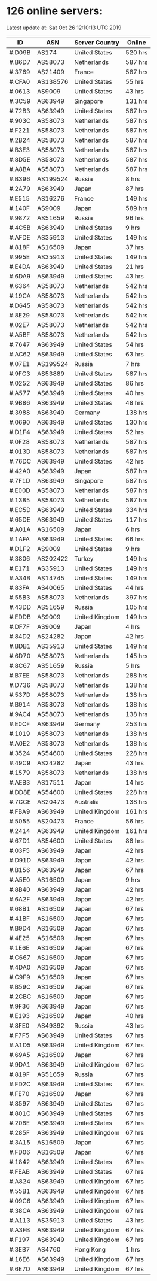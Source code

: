 # 126 online servers:

Latest update at: Sat Oct 26 12:10:13 UTC 2019

| ID | ASN | Server Country | Online |
| -- | --- | -------------- | ------ |
| #.D09B | AS174 | United States | 520 hrs |
| #.B6D7 | AS58073 | Netherlands | 587 hrs |
| #.3769 | AS21409 | France | 587 hrs |
| #.CFA0 | AS138576 | United States | 55 hrs |
| #.0613 | AS9009 | United States | 43 hrs |
| #.3C59 | AS63949 | Singapore | 131 hrs |
| #.72B3 | AS63949 | United States | 587 hrs |
| #.903C | AS58073 | Netherlands | 587 hrs |
| #.F221 | AS58073 | Netherlands | 587 hrs |
| #.2B24 | AS58073 | Netherlands | 587 hrs |
| #.B3E3 | AS58073 | Netherlands | 587 hrs |
| #.8D5E | AS58073 | Netherlands | 587 hrs |
| #.A8BA | AS58073 | Netherlands | 587 hrs |
| #.B396 | AS199524 | Russia | 8 hrs |
| #.2A79 | AS63949 | Japan | 87 hrs |
| #.E515 | AS16276 | France | 149 hrs |
| #.140F | AS9009 | Japan | 589 hrs |
| #.9872 | AS51659 | Russia | 96 hrs |
| #.4C5B | AS63949 | United States | 9 hrs |
| #.AFDE | AS35913 | United States | 149 hrs |
| #.818F | AS16509 | Japan | 37 hrs |
| #.995E | AS35913 | United States | 149 hrs |
| #.E4DA | AS63949 | United States | 21 hrs |
| #.6DA9 | AS63949 | United States | 43 hrs |
| #.6364 | AS58073 | Netherlands | 542 hrs |
| #.19CA | AS58073 | Netherlands | 542 hrs |
| #.D645 | AS58073 | Netherlands | 542 hrs |
| #.8E29 | AS58073 | Netherlands | 542 hrs |
| #.02E7 | AS58073 | Netherlands | 542 hrs |
| #.A5BF | AS58073 | Netherlands | 542 hrs |
| #.7647 | AS63949 | United States | 54 hrs |
| #.AC62 | AS63949 | United States | 63 hrs |
| #.07E1 | AS199524 | Russia | 7 hrs |
| #.9FC3 | AS53889 | United States | 587 hrs |
| #.0252 | AS63949 | United States | 86 hrs |
| #.A577 | AS63949 | United States | 40 hrs |
| #.9B86 | AS63949 | United States | 48 hrs |
| #.3988 | AS63949 | Germany | 138 hrs |
| #.0690 | AS63949 | United States | 130 hrs |
| #.D1F4 | AS63949 | United States | 52 hrs |
| #.0F28 | AS58073 | Netherlands | 587 hrs |
| #.013D | AS58073 | Netherlands | 587 hrs |
| #.76DC | AS63949 | United States | 42 hrs |
| #.42A0 | AS63949 | Japan | 587 hrs |
| #.7F1D | AS63949 | Singapore | 587 hrs |
| #.E00D | AS58073 | Netherlands | 587 hrs |
| #.1385 | AS58073 | Netherlands | 587 hrs |
| #.EC5D | AS63949 | United States | 334 hrs |
| #.65DE | AS63949 | United States | 117 hrs |
| #.A01A | AS16509 | Japan | 6 hrs |
| #.1AFA | AS63949 | United States | 66 hrs |
| #.D1F2 | AS9009 | United States | 9 hrs |
| #.3806 | AS202422 | Turkey | 149 hrs |
| #.E171 | AS35913 | United States | 149 hrs |
| #.A34B | AS14745 | United States | 149 hrs |
| #.83FA | AS40065 | United States | 44 hrs |
| #.55B3 | AS58073 | Netherlands | 397 hrs |
| #.43DD | AS51659 | Russia | 105 hrs |
| #.EDDB | AS9009 | United Kingdom | 149 hrs |
| #.DF7F | AS9009 | Japan | 4 hrs |
| #.84D2 | AS24282 | Japan | 42 hrs |
| #.BDB1 | AS35913 | United States | 149 hrs |
| #.6D70 | AS58073 | Netherlands | 145 hrs |
| #.8C67 | AS51659 | Russia | 5 hrs |
| #.B7EE | AS58073 | Netherlands | 288 hrs |
| #.D736 | AS58073 | Netherlands | 138 hrs |
| #.537D | AS58073 | Netherlands | 138 hrs |
| #.B914 | AS58073 | Netherlands | 138 hrs |
| #.9AC4 | AS58073 | Netherlands | 138 hrs |
| #.E0CF | AS63949 | Germany | 253 hrs |
| #.1019 | AS58073 | Netherlands | 138 hrs |
| #.A0E2 | AS58073 | Netherlands | 138 hrs |
| #.3524 | AS54600 | United States | 228 hrs |
| #.49C9 | AS24282 | Japan | 43 hrs |
| #.1579 | AS58073 | Netherlands | 138 hrs |
| #.AEB3 | AS17511 | Japan | 14 hrs |
| #.DD8E | AS54600 | United States | 228 hrs |
| #.7CCE | AS20473 | Australia | 138 hrs |
| #.FBA9 | AS63949 | United Kingdom | 161 hrs |
| #.5055 | AS20473 | France | 56 hrs |
| #.2414 | AS63949 | United Kingdom | 161 hrs |
| #.67D1 | AS54600 | United States | 88 hrs |
| #.03F5 | AS63949 | Japan | 42 hrs |
| #.D91D | AS63949 | Japan | 42 hrs |
| #.B156 | AS63949 | Japan | 67 hrs |
| #.A5E0 | AS16509 | Japan | 9 hrs |
| #.8B40 | AS63949 | Japan | 42 hrs |
| #.6A2F | AS63949 | Japan | 42 hrs |
| #.68B1 | AS16509 | Japan | 67 hrs |
| #.41BF | AS16509 | Japan | 67 hrs |
| #.B9D4 | AS16509 | Japan | 67 hrs |
| #.4E25 | AS16509 | Japan | 67 hrs |
| #.1E6E | AS16509 | Japan | 67 hrs |
| #.C667 | AS16509 | Japan | 67 hrs |
| #.4DA0 | AS16509 | Japan | 67 hrs |
| #.C9F9 | AS16509 | Japan | 67 hrs |
| #.B59C | AS16509 | Japan | 67 hrs |
| #.2CBC | AS16509 | Japan | 67 hrs |
| #.9F36 | AS63949 | Japan | 67 hrs |
| #.E193 | AS16509 | Japan | 40 hrs |
| #.8FE0 | AS49392 | Russia | 43 hrs |
| #.F7F5 | AS63949 | United States | 67 hrs |
| #.A1D5 | AS63949 | United Kingdom | 67 hrs |
| #.69A5 | AS16509 | Japan | 67 hrs |
| #.9DA1 | AS63949 | United Kingdom | 67 hrs |
| #.819F | AS51659 | Russia | 67 hrs |
| #.FD2C | AS63949 | United States | 67 hrs |
| #.FE70 | AS16509 | Japan | 67 hrs |
| #.8597 | AS63949 | United States | 67 hrs |
| #.801C | AS63949 | United States | 67 hrs |
| #.208E | AS63949 | United States | 67 hrs |
| #.285F | AS63949 | United Kingdom | 67 hrs |
| #.3A15 | AS16509 | Japan | 67 hrs |
| #.FD06 | AS16509 | Japan | 67 hrs |
| #.1842 | AS63949 | United States | 67 hrs |
| #.FEAB | AS63949 | United States | 67 hrs |
| #.A824 | AS63949 | United Kingdom | 67 hrs |
| #.55B1 | AS63949 | United Kingdom | 67 hrs |
| #.09C6 | AS63949 | United Kingdom | 67 hrs |
| #.38CA | AS63949 | United Kingdom | 67 hrs |
| #.A113 | AS35913 | United States | 43 hrs |
| #.A3FB | AS63949 | United Kingdom | 67 hrs |
| #.F197 | AS63949 | United Kingdom | 67 hrs |
| #.3EB7 | AS4760 | Hong Kong | 1 hrs |
| #.16E6 | AS63949 | United Kingdom | 67 hrs |
| #.6E7D | AS63949 | United Kingdom | 67 hrs |

